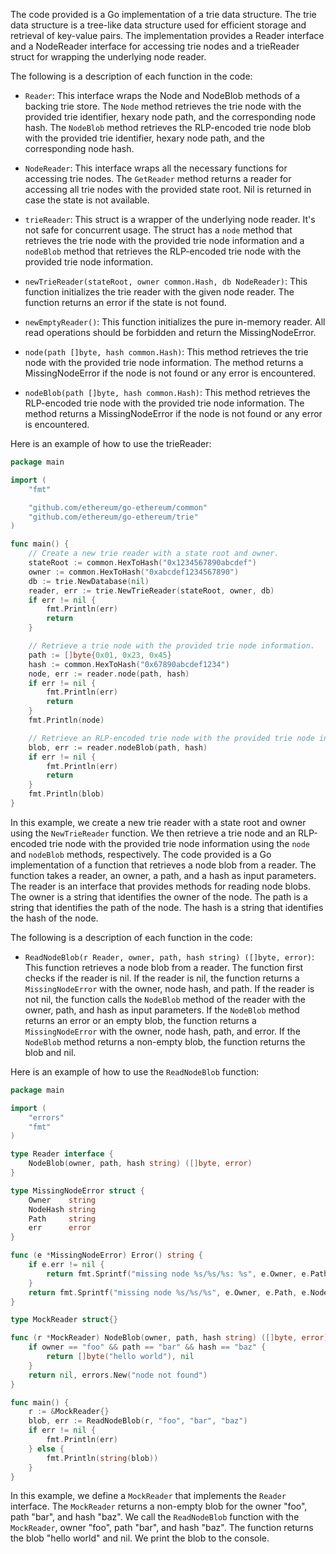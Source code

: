 The code provided is a Go implementation of a trie data structure. The trie data structure is a tree-like data structure used for efficient storage and retrieval of key-value pairs. The implementation provides a Reader interface and a NodeReader interface for accessing trie nodes and a trieReader struct for wrapping the underlying node reader.

The following is a description of each function in the code:

- `Reader`: This interface wraps the Node and NodeBlob methods of a backing trie store. The `Node` method retrieves the trie node with the provided trie identifier, hexary node path, and the corresponding node hash. The `NodeBlob` method retrieves the RLP-encoded trie node blob with the provided trie identifier, hexary node path, and the corresponding node hash.

- `NodeReader`: This interface wraps all the necessary functions for accessing trie nodes. The `GetReader` method returns a reader for accessing all trie nodes with the provided state root. Nil is returned in case the state is not available.

- `trieReader`: This struct is a wrapper of the underlying node reader. It's not safe for concurrent usage. The struct has a `node` method that retrieves the trie node with the provided trie node information and a `nodeBlob` method that retrieves the RLP-encoded trie node with the provided trie node information.

- `newTrieReader(stateRoot, owner common.Hash, db NodeReader)`: This function initializes the trie reader with the given node reader. The function returns an error if the state is not found.

- `newEmptyReader()`: This function initializes the pure in-memory reader. All read operations should be forbidden and return the MissingNodeError.

- `node(path []byte, hash common.Hash)`: This method retrieves the trie node with the provided trie node information. The method returns a MissingNodeError if the node is not found or any error is encountered.

- `nodeBlob(path []byte, hash common.Hash)`: This method retrieves the RLP-encoded trie node with the provided trie node information. The method returns a MissingNodeError if the node is not found or any error is encountered.

Here is an example of how to use the trieReader:

```go
package main

import (
	"fmt"

	"github.com/ethereum/go-ethereum/common"
	"github.com/ethereum/go-ethereum/trie"
)

func main() {
	// Create a new trie reader with a state root and owner.
	stateRoot := common.HexToHash("0x1234567890abcdef")
	owner := common.HexToHash("0xabcdef1234567890")
	db := trie.NewDatabase(nil)
	reader, err := trie.NewTrieReader(stateRoot, owner, db)
	if err != nil {
		fmt.Println(err)
		return
	}

	// Retrieve a trie node with the provided trie node information.
	path := []byte{0x01, 0x23, 0x45}
	hash := common.HexToHash("0x67890abcdef1234")
	node, err := reader.node(path, hash)
	if err != nil {
		fmt.Println(err)
		return
	}
	fmt.Println(node)

	// Retrieve an RLP-encoded trie node with the provided trie node information.
	blob, err := reader.nodeBlob(path, hash)
	if err != nil {
		fmt.Println(err)
		return
	}
	fmt.Println(blob)
}
```

In this example, we create a new trie reader with a state root and owner using the `NewTrieReader` function. We then retrieve a trie node and an RLP-encoded trie node with the provided trie node information using the `node` and `nodeBlob` methods, respectively. The code provided is a Go implementation of a function that retrieves a node blob from a reader. The function takes a reader, an owner, a path, and a hash as input parameters. The reader is an interface that provides methods for reading node blobs. The owner is a string that identifies the owner of the node. The path is a string that identifies the path of the node. The hash is a string that identifies the hash of the node.

The following is a description of each function in the code:

- `ReadNodeBlob(r Reader, owner, path, hash string) ([]byte, error)`: This function retrieves a node blob from a reader. The function first checks if the reader is nil. If the reader is nil, the function returns a `MissingNodeError` with the owner, node hash, and path. If the reader is not nil, the function calls the `NodeBlob` method of the reader with the owner, path, and hash as input parameters. If the `NodeBlob` method returns an error or an empty blob, the function returns a `MissingNodeError` with the owner, node hash, path, and error. If the `NodeBlob` method returns a non-empty blob, the function returns the blob and nil.

Here is an example of how to use the `ReadNodeBlob` function:

```go
package main

import (
	"errors"
	"fmt"
)

type Reader interface {
	NodeBlob(owner, path, hash string) ([]byte, error)
}

type MissingNodeError struct {
	Owner    string
	NodeHash string
	Path     string
	err      error
}

func (e *MissingNodeError) Error() string {
	if e.err != nil {
		return fmt.Sprintf("missing node %s/%s/%s: %s", e.Owner, e.Path, e.NodeHash, e.err.Error())
	}
	return fmt.Sprintf("missing node %s/%s/%s", e.Owner, e.Path, e.NodeHash)
}

type MockReader struct{}

func (r *MockReader) NodeBlob(owner, path, hash string) ([]byte, error) {
	if owner == "foo" && path == "bar" && hash == "baz" {
		return []byte("hello world"), nil
	}
	return nil, errors.New("node not found")
}

func main() {
	r := &MockReader{}
	blob, err := ReadNodeBlob(r, "foo", "bar", "baz")
	if err != nil {
		fmt.Println(err)
	} else {
		fmt.Println(string(blob))
	}
}
```

In this example, we define a `MockReader` that implements the `Reader` interface. The `MockReader` returns a non-empty blob for the owner "foo", path "bar", and hash "baz". We call the `ReadNodeBlob` function with the `MockReader`, owner "foo", path "bar", and hash "baz". The function returns the blob "hello world" and nil. We print the blob to the console.